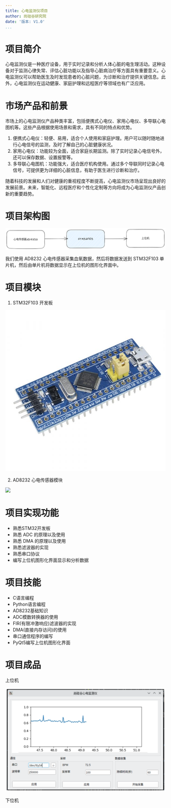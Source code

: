 ```yaml
---
title: 心电监测仪项目
author: 尚硅谷研究院
date: '版本: V1.0'
...
```


# 项目简介

心电监测仪是一种医疗设备，用于实时记录和分析人体心脏的电生理活动。这种设备对于监测心律失常、评估心脏功能以及指导心脏病治疗等方面具有重要意义。心电监测仪可以帮助医生及时发现患者的心脏问题，为诊断和治疗提供关键信息。此外，心电监测仪在运动健康、家庭护理和远程医疗等领域也有广泛应用。

# 市场产品和前景

市场上的心电监测仪产品种类丰富，包括便携式心电仪、家用心电仪、多导联心电图机等。这些产品根据使用场景和需求，具有不同的特点和优势。

1. 便携式心电仪：轻便、易用，适合个人使用和家庭护理。用户可以随时随地进行心电信号的监测，及时了解自己的心脏健康状况。
2. 家用心电仪：功能较为全面，适合家庭长期监测。除了实时记录心电信号外，还可以保存数据、设置报警等。
3. 多导联心电图机：功能强大，适合医疗机构使用。通过多个导联同时记录心电信号，可提供更为详细的心脏信息，有助于医生进行诊断和治疗。

随着科技的发展和人们对健康的重视程度不断提高，心电监测仪市场呈现出良好的发展前景。未来，智能化、远程医疗和个性化定制等方向将成为心电监测仪产品创新的重要趋势。

# 项目架构图

![](images/架构图.png)

我们使用 AD8232 心电传感器采集血氧数据，然后将数据发送到 STM32F103 单片机，然后由单片机将数据显示在上位机的图形化界面中。

# 项目模块

1. STM32F103 开发板

![](images/stm32.jpg)

2. AD8232 心电传感器模块

![](images/ad8232.jpeg)

# 项目实现功能

- 熟悉STM32开发板
- 熟悉 ADC 的原理以及使用
- 熟悉 DMA 的原理以及使用
- 熟悉滤波器的实现
- 熟悉串口协议
- 编写上位机图形化界面显示和分析数据

# 项目技能

- C语言编程
- Python语言编程
- AD8232基础知识
- ADC模数转换器的使用
- FIR(有限冲激响应)滤波器的实现
- DMA(直接内存访问)的使用
- 串口通信程序的编写
- PyQt5编写上位机图形化界面

# 项目成品

上位机

![](images/pc.png)

下位机


